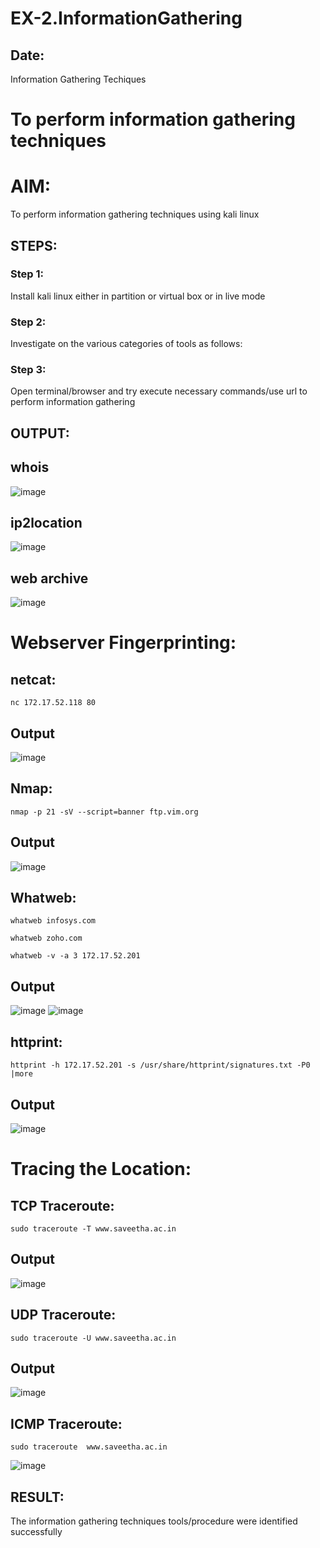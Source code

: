 # EX-2.InformationGathering
## Date:
Information Gathering Techiques

# To perform information gathering techniques

# AIM:

To perform information gathering techniques using kali linux 

## STEPS:

### Step 1:

Install kali linux either in partition or virtual box or in live mode

### Step 2:

Investigate on the various categories of tools as follows:

### Step 3:
Open terminal/browser and try execute necessary commands/use url to perform information gathering


## OUTPUT:
## whois
![image](https://github.com/Darkwebnew/InformationGathering/assets/143114486/bfcf874b-485f-4d3d-9039-6201ccfe5b08)
## ip2location
![image](https://github.com/Darkwebnew/InformationGathering/assets/143114486/74f45ba9-b604-4445-b5c5-2ed6be140e1a)
## web archive
![image](https://github.com/Darkwebnew/InformationGathering/assets/143114486/0b927418-4984-4076-a000-7f424446ffb2)
# Webserver Fingerprinting:
## netcat:
```
nc 172.17.52.118 80
```
## Output
![image](https://github.com/Darkwebnew/InformationGathering/assets/143114486/f38b67d8-2fc1-439e-8bcb-35ee5fb5c409)
## Nmap:
```
nmap -p 21 -sV --script=banner ftp.vim.org
```
## Output
![image](https://github.com/Darkwebnew/InformationGathering/assets/143114486/931ac58b-359d-409e-8ef3-206668541bcf)
## Whatweb:
```
whatweb infosys.com
```
```
whatweb zoho.com
```
```
whatweb -v -a 3 172.17.52.201
```
## Output
![image](https://github.com/Darkwebnew/InformationGathering/assets/143114486/772a0c0f-0c27-45d9-b8f1-047bd213d9e0)
![image](https://github.com/Darkwebnew/InformationGathering/assets/143114486/cde26b77-a90c-4973-bbe9-0a0e086dc1d4)
## httprint:
```
httprint -h 172.17.52.201 -s /usr/share/httprint/signatures.txt -P0 |more
```
## Output
![image](https://github.com/Darkwebnew/InformationGathering/assets/143114486/8e202451-dd97-461d-86d2-7ecd4c45e86b)
# Tracing the Location:
## TCP Traceroute:
```
sudo traceroute -T www.saveetha.ac.in
```
## Output
![image](https://github.com/Darkwebnew/InformationGathering/assets/143114486/4ac5d4e3-51f7-46ee-91f5-b4e250c904aa)
## UDP Traceroute:
```
sudo traceroute -U www.saveetha.ac.in
```
## Output
![image](https://github.com/Darkwebnew/InformationGathering/assets/143114486/0fa4acda-02fc-46f7-927e-63cb11bc0cd1)
## ICMP Traceroute:
```
sudo traceroute  www.saveetha.ac.in
```
![image](https://github.com/Darkwebnew/InformationGathering/assets/143114486/5e55b5d3-0de9-45c6-a8f5-f9bcd99147a1)
## RESULT:
The information gathering techniques tools/procedure were  identified successfully
